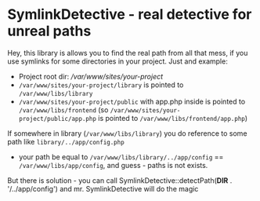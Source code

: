 # SymlinkDetective - real detective for unreal paths

Hey, this library is allows you to find the real path from all that mess, if you use symlinks for some directories in your project.
Just and example:

* Project root dir: */var/www/sites/your-project*
* `/var/www/sites/your-project/library` is pointed to `/var/www/libs/library`
* `/var/www/sites/your-project/public` with app.php inside is pointed to `/var/www/libs/frontend` 
(so `/var/www/sites/your-project/public/app.php` is pointed to `/var/www/libs/frontend/app.php`)

If somewhere in library (`/var/www/libs/library`) you do reference to some path like `library/../app/config.php` 
- your path be equal to `/var/www/libs/library/../app/config` == `/var/www/libs/app/config`, and guess - paths is not exists.

But there is solution - you can call SymlinkDetective::detectPath(__DIR__ . '/../app/config') and mr. SymlinkDetective will do the magic
